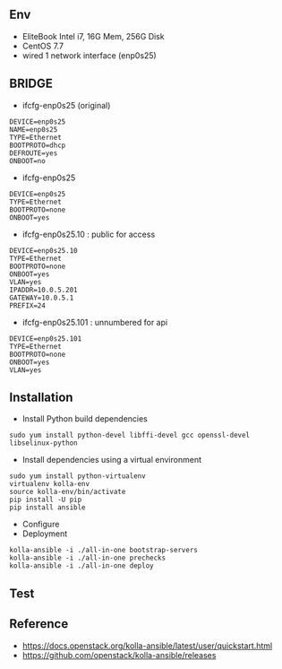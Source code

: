 
## Env
- EliteBook Intel i7, 16G Mem, 256G Disk
- CentOS 7.7
- wired 1 network interface (enp0s25)

## BRIDGE
- ifcfg-enp0s25 (original)
```
DEVICE=enp0s25
NAME=enp0s25
TYPE=Ethernet
BOOTPROTO=dhcp
DEFROUTE=yes
ONBOOT=no
```
- ifcfg-enp0s25 
```
DEVICE=enp0s25
TYPE=Ethernet
BOOTPROTO=none
ONBOOT=yes
```
- ifcfg-enp0s25.10 : public for access
```
DEVICE=enp0s25.10
TYPE=Ethernet
BOOTPROTO=none
ONBOOT=yes
VLAN=yes
IPADDR=10.0.5.201
GATEWAY=10.0.5.1
PREFIX=24
```
- ifcfg-enp0s25.101 : unnumbered for api 
```
DEVICE=enp0s25.101
TYPE=Ethernet
BOOTPROTO=none
ONBOOT=yes
VLAN=yes
```

## Installation
- Install Python build dependencies
```
sudo yum install python-devel libffi-devel gcc openssl-devel libselinux-python
```
- Install dependencies using a virtual environment
```
sudo yum install python-virtualenv
virtualenv kolla-env
source kolla-env/bin/activate
pip install -U pip
pip install ansible
```
- Configure
- Deployment
```
kolla-ansible -i ./all-in-one bootstrap-servers
kolla-ansible -i ./all-in-one prechecks
kolla-ansible -i ./all-in-one deploy

```

## Test

## Reference
- https://docs.openstack.org/kolla-ansible/latest/user/quickstart.html
- https://github.com/openstack/kolla-ansible/releases

